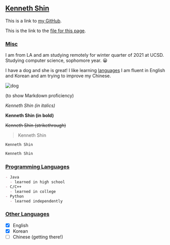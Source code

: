 ## [Kenneth Shin](#kenneth-shin)

This is a link to [my GitHub](https://github.com/kbshin01).

This is the link to the [file for this page](/index.md).

### [Misc](#misc)

I am from LA and am studying remotely for winter quarter of 2021 at UCSD. Studying computer science, sophomore year. :grinning:

I have a dog and she is great! I like learning [languages](#other-languages) I am fluent in English and Korean and am trying to improve my Chinese.

![dog](https://user-images.githubusercontent.com/60720965/103718763-6a20b700-4f7c-11eb-8fd7-6d707341f114.PNG)

(to show Markdown proficiency)

*Kenneth Shin (in italics)*

**Kenneth Shin (in bold)**

~~Kenneth Shin (strikethrough)~~

> Kenneth Shin

`Kenneth Shin`

```markdown
Kenneth Shin
```

### [Programming Languages](#programming-languages)

```markdown
- Java
  - learned in high school
- C/C++
  - learned in college
- Python
  - learned independently
```

### [Other Languages](https://www.duolingo.com/)
- [x] English
- [x] Korean
- [ ] Chinese (getting there!)

